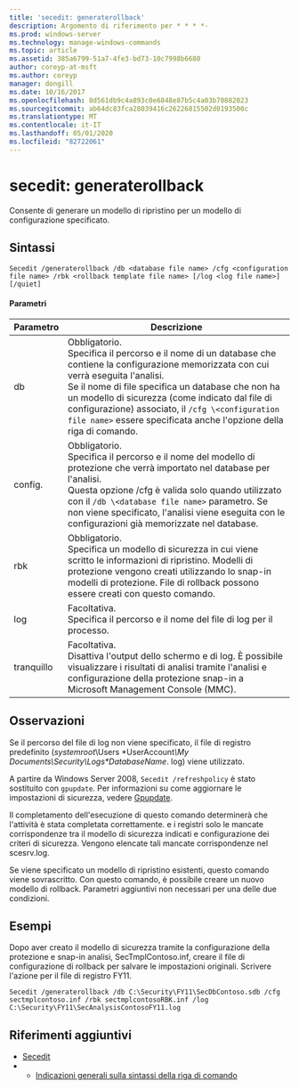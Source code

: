 ```yaml
---
title: 'secedit: generaterollback'
description: Argomento di riferimento per * * * *-
ms.prod: windows-server
ms.technology: manage-windows-commands
ms.topic: article
ms.assetid: 385a6799-51a7-4fe3-bd73-10c7998b6680
author: coreyp-at-msft
ms.author: coreyp
manager: dongill
ms.date: 10/16/2017
ms.openlocfilehash: 8d561db9c4a893c0e6848e87b5c4a03b70882023
ms.sourcegitcommit: ab64dc83fca28039416c26226815502d0193500c
ms.translationtype: MT
ms.contentlocale: it-IT
ms.lasthandoff: 05/01/2020
ms.locfileid: "82722061"
---
```

# <a name="seceditgeneraterollback"></a>secedit: generaterollback



Consente di generare un modello di ripristino per un modello di configurazione specificato.

## <a name="syntax"></a>Sintassi

```
Secedit /generaterollback /db <database file name> /cfg <configuration file name> /rbk <rollback template file name> [/log <log file name>] [/quiet]
```

#### <a name="parameters"></a>Parametri

|Parametro|Descrizione|
|---------|-----------|
|db|Obbligatorio.</br>Specifica il percorso e il nome di un database che contiene la configurazione memorizzata con cui verrà eseguita l'analisi.</br>Se il nome di file specifica un database che non ha un modello di sicurezza (come indicato dal file di configurazione) associato, il `/cfg \<configuration file name>` essere specificata anche l'opzione della riga di comando.|
|config.|Obbligatorio.</br>Specifica il percorso e il nome del modello di protezione che verrà importato nel database per l'analisi.</br>Questa opzione /cfg è valida solo quando utilizzato con il `/db \<database file name>` parametro. Se non viene specificato, l'analisi viene eseguita con le configurazioni già memorizzate nel database.|
|rbk|Obbligatorio.</br>Specifica un modello di sicurezza in cui viene scritto le informazioni di ripristino. Modelli di protezione vengono creati utilizzando lo snap-in modelli di protezione. File di rollback possono essere creati con questo comando.|
|log|Facoltativa.</br>Specifica il percorso e il nome del file di log per il processo.|
|tranquillo|Facoltativa.</br>Disattiva l'output dello schermo e di log. È possibile visualizzare i risultati di analisi tramite l'analisi e configurazione della protezione snap-in a Microsoft Management Console (MMC).|

## <a name="remarks"></a>Osservazioni

Se il percorso del file di log non viene specificato, il file di registro predefinito (*systemroot*\Users \*UserAccount<em>\My Documents\Security\Logs\*DatabaseName</em>. log) viene utilizzato.

A partire da Windows Server 2008, `Secedit /refreshpolicy` è stato sostituito con `gpupdate`. Per informazioni su come aggiornare le impostazioni di sicurezza, vedere [Gpupdate](gpupdate.md).

Il completamento dell'esecuzione di questo comando determinerà che l'attività è stata completata correttamente. e i registri solo le mancate corrispondenze tra il modello di sicurezza indicati e configurazione dei criteri di sicurezza. Vengono elencate tali mancate corrispondenze nel scesrv.log.

Se viene specificato un modello di ripristino esistenti, questo comando viene sovrascritto. Con questo comando, è possibile creare un nuovo modello di rollback. Parametri aggiuntivi non necessari per una delle due condizioni.

## <a name="examples"></a>Esempi

Dopo aver creato il modello di sicurezza tramite la configurazione della protezione e snap-in analisi, SecTmplContoso.inf, creare il file di configurazione di rollback per salvare le impostazioni originali. Scrivere l'azione per il file di registro FY11.
```
Secedit /generaterollback /db C:\Security\FY11\SecDbContoso.sdb /cfg sectmplcontoso.inf /rbk sectmplcontosoRBK.inf /log C:\Security\FY11\SecAnalysisContosoFY11.log
```

## <a name="additional-references"></a>Riferimenti aggiuntivi

-   [Secedit](secedit.md)
-   - [Indicazioni generali sulla sintassi della riga di comando](command-line-syntax-key.md)